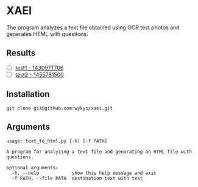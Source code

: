 # XAEI
The program analyzes a text file obtained using OCR test photos and generates HTML with questions.

## Results
- [ ] [test1 - 143097T706](https://htmlpreview.github.io/?https://github.com/wykys/xaei/blob/master/html/test1.html)
- [ ] [test2 - 1455781500](https://htmlpreview.github.io/?https://github.com/wykys/xaei/blob/master/html/test2.html)

## Installation
```
git clone git@github.com:wykys/xaei.git
```

## Arguments
```
usage: text_to_html.py [-h] [-f PATH]

A program for analyzing a text file and generating an HTML file with
questions.

optional arguments:
  -h, --help            show this help message and exit
  -f PATH, --file PATH  destination text with test
```
